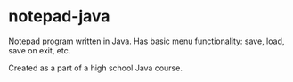 # notepad-java
Notepad program written in Java. Has basic menu functionality: save, load, save on exit, etc. 

Created as a part of a high school Java course.
